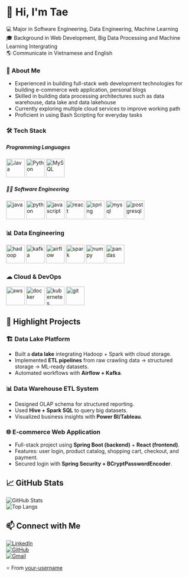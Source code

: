 # 👋 Hi, I'm Tae

💻 Major in Software Engineering, Data Engineering, Machine Learning  
🎓 Background in Web Development, Big Data Processing and Machine Learning Intergrating  
🌎 Communicate in Vietnamese and English  

### 👤 About Me
-  Experienced in building full-stack web development technologies for building e-commerce web application, personal blogs
-  Skilled in building data processing architectures such as data warehouse, data lake and data lakehouse
-  Currently exploring multiple cloud services to improve working path
-  Proficient in using Bash Scripting for everyday tasks

### 🛠️ Tech Stack

##### Programming Languages
<img src="https://cdn.jsdelivr.net/gh/devicons/devicon/icons/java/java-original.svg" alt="Java" width="50" height="50" />
<img src="https://cdn.jsdelivr.net/gh/devicons/devicon/icons/python/python-original.svg" alt="Python" width="50" height="50" />
<img src="https://cdn.jsdelivr.net/gh/devicons/devicon/icons/mysql/mysql-original.svg" alt="MySQL" width="50" height="50" />

##### 👨‍💻 Software Engineering
<p align="left">
  <img src="https://cdn.jsdelivr.net/gh/devicons/devicon/icons/java/java-original.svg" alt="java" width="50" height="50"/>
  <img src="https://cdn.jsdelivr.net/gh/devicons/devicon/icons/python/python-original.svg" alt="python" width="50" height="50"/>
  <img src="https://cdn.jsdelivr.net/gh/devicons/devicon/icons/javascript/javascript-original.svg" alt="javascript" width="50" height="50"/>
  <img src="https://cdn.jsdelivr.net/gh/devicons/devicon/icons/react/react-original.svg" alt="react" width="50" height="50"/>
  <img src="https://cdn.jsdelivr.net/gh/devicons/devicon/icons/spring/spring-original.svg" alt="spring" width="50" height="50"/>
  <img src="https://cdn.jsdelivr.net/gh/devicons/devicon/icons/mysql/mysql-original.svg" alt="mysql" width="50" height="50"/>
  <img src="https://cdn.jsdelivr.net/gh/devicons/devicon/icons/postgresql/postgresql-original.svg" alt="postgresql" width="50" height="50"/>
</p>

### 📊 Data Engineering
<p align="left">
  <img src="https://cdn.jsdelivr.net/gh/devicons/devicon/icons/apache/apache-original.svg" alt="hadoop" width="50" height="50"/>
  <img src="https://cdn.jsdelivr.net/gh/devicons/devicon/icons/apachekafka/apachekafka-original.svg" alt="kafka" width="50" height="50"/>
  <img src="https://cdn.jsdelivr.net/gh/devicons/devicon/icons/apacheairflow/apacheairflow-original.svg" alt="airflow" width="50" height="50"/>
  <img src="https://cdn.jsdelivr.net/gh/devicons/devicon/icons/apachespark/apachespark-original.svg" alt="spark" width="50" height="50"/>
  <img src="https://cdn.jsdelivr.net/gh/devicons/devicon/icons/numpy/numpy-original.svg" alt="numpy" width="50" height="50"/>
  <img src="https://cdn.jsdelivr.net/gh/devicons/devicon/icons/pandas/pandas-original.svg" alt="pandas" width="50" height="50"/>
</p>

### ☁ Cloud & DevOps
<p align="left">
  <img src="https://cdn.jsdelivr.net/gh/devicons/devicon/icons/amazonwebservices/amazonwebservices-original.svg" alt="aws" width="50" height="50"/>
  <img src="https://cdn.jsdelivr.net/gh/devicons/devicon/icons/docker/docker-original.svg" alt="docker" width="50" height="50"/>
  <img src="https://cdn.jsdelivr.net/gh/devicons/devicon/icons/kubernetes/kubernetes-plain.svg" alt="kubernetes" width="50" height="50"/>
  <img src="https://cdn.jsdelivr.net/gh/devicons/devicon/icons/git/git-original.svg" alt="git" width="50" height="50"/>
</p>

## 🚀 Highlight Projects

### 🏗 Data Lake Platform  
- Built a **data lake** integrating Hadoop + Spark with cloud storage.  
- Implemented **ETL pipelines** from raw crawling data → structured storage → ML-ready datasets.  
- Automated workflows with **Airflow + Kafka**.  

### 📊 Data Warehouse ETL System  
- Designed OLAP schema for structured reporting.  
- Used **Hive + Spark SQL** to query big datasets.  
- Visualized business insights with **Power BI/Tableau**.  

### 🌐 E-commerce Web Application  
- Full-stack project using **Spring Boot (backend)** + **React (frontend)**.  
- Features: user login, product catalog, shopping cart, checkout, and payment.  
- Secured login with **Spring Security + BCryptPasswordEncoder**.  

## 📈 GitHub Stats  

![GitHub Stats](https://github-readme-stats.vercel.app/api?username=your-username&show_icons=true&theme=radical)  
![Top Langs](https://github-readme-stats.vercel.app/api/top-langs/?username=your-username&layout=compact&theme=radical)  

## 📫 Connect with Me  
[![LinkedIn](https://img.shields.io/badge/LinkedIn-blue?style=for-the-badge&logo=linkedin)](https://linkedin.com/in/your-profile)  
[![GitHub](https://img.shields.io/badge/GitHub-black?style=for-the-badge&logo=github)](https://github.com/your-username)  
[![Gmail](https://img.shields.io/badge/Gmail-red?style=for-the-badge&logo=gmail&logoColor=white)](mailto:your-email@gmail.com)  

⭐️ From [your-username](https://github.com/your-username)

